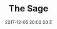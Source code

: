 ---
title: The Sage
date: 2017-12-05 20:00:00 Z
venue: The Sage
location: Gateshead
tickets: https://dice.fm/event/benjamin-clementine-6th-dec-sage-gateshead-tickets
country: UK
---